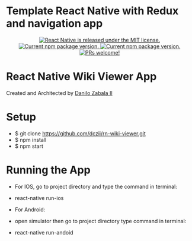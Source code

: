 # Template React Native with Redux and navigation app

<p align="center">
  <a href="https://github.com/facebook/react-native/blob/master/LICENSE">
    <img src="https://img.shields.io/badge/license-MIT-blue.svg" alt="React Native is released under the MIT license." />
  </a>
  <a href="https://www.npmjs.com/package/react">
    <img src="https://badge.fury.io/js/react.svg" alt="Current npm package version." />
  </a>
  <a href="https://www.npmjs.org/package/react-native">
    <img src="https://badge.fury.io/js/react-native.svg" alt="Current npm package version." />
  </a>
  <a href="https://facebook.github.io/react-native/docs/contributing">
    <img src="https://img.shields.io/badge/PRs-welcome-brightgreen.svg" alt="PRs welcome!" />
  </a>
</p>

# React Native Wiki Viewer App 

Created and Architected by [Danilo Zabala II](http://github.com/dczii)

# Setup
- $ git clone https://github.com/dczii/rn-wiki-viewer.git
- $ npm install
- $ npm start

# Running the App
- For IOS, go to project directory and type the command in terminal:
- react-native run-ios

- For Android:
- open simulator then go to project directory type command in terminal:
- react-native run-andoid
